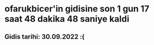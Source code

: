 # ofarukbicer'in gidisine son 1 gun 17 saat 48 dakika 48 saniye kaldi

## Gidis tarihi: 30.09.2022 :(